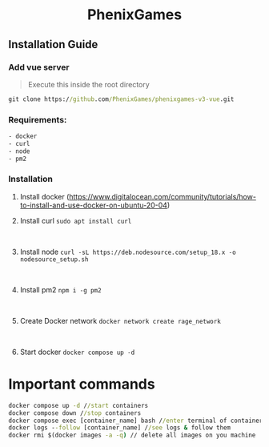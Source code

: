 # <center>**PhenixGames**</center>

## **Installation Guide**

### **Add vue server**

> Execute this inside the root directory

```cmd
git clone https://github.com/PhenixGames/phenixgames-v3-vue.git
```

### **Requirements:**

```txt
- docker
- curl
- node
- pm2
```

### Installation

1. Install docker (<https://www.digitalocean.com/community/tutorials/how-to-install-and-use-docker-on-ubuntu-20-04>)
   <br>

2. Install curl `sudo apt install curl`

<br>

3. Install node `curl -sL https://deb.nodesource.com/setup_18.x -o nodesource_setup.sh`

<br>

4. Install pm2 `npm i -g pm2`

<br>

5. Create Docker network `docker network create rage_network`

<br>

6. Start docker `docker compose up -d`

# **Important commands**

```cmd
docker compose up -d //start containers
docker compose down //stop containers
docker compose exec [container_name] bash //enter terminal of container
docker logs --follow [container_name] //see logs & follow them
docker rmi $(docker images -a -q) // delete all images on you machine
```
